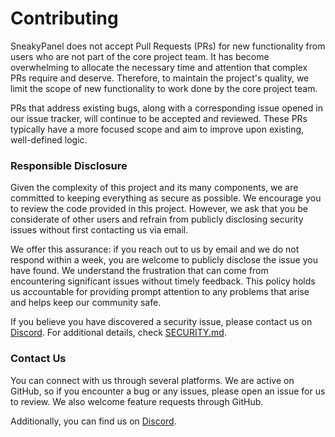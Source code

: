 # Contributing

SneakyPanel does not accept Pull Requests (PRs) for new functionality from users who are not part of the core project team. It has become overwhelming to allocate the necessary time and attention that complex PRs require and deserve. Therefore, to maintain the project's quality, we limit the scope of new functionality to work done by the core project team.

PRs that address existing bugs, along with a corresponding issue opened in our issue tracker, will continue to be accepted and reviewed. These PRs typically have a more focused scope and aim to improve upon existing, well-defined logic.

### Responsible Disclosure

Given the complexity of this project and its many components, we are committed to keeping everything as secure as possible. We encourage you to review the code provided in this project. However, we ask that you be considerate of other users and refrain from publicly disclosing security issues without first contacting us via email.

We offer this assurance: if you reach out to us by email and we do not respond within a week, you are welcome to publicly disclose the issue you have found. We understand the frustration that can come from encountering significant issues without timely feedback. This policy holds us accountable for providing prompt attention to any problems that arise and helps keep our community safe.

If you believe you have discovered a security issue, please contact us on [Discord](https://discord.gg/3b9bcWeM). For additional details, check [SECURITY.md](/SECURITY.md).

### Contact Us

You can connect with us through several platforms. We are active on GitHub, so if you encounter a bug or any issues, please open an issue for us to review. We also welcome feature requests through GitHub.

Additionally, you can find us on [Discord](https://discord.gg/3b9bcWeM).
